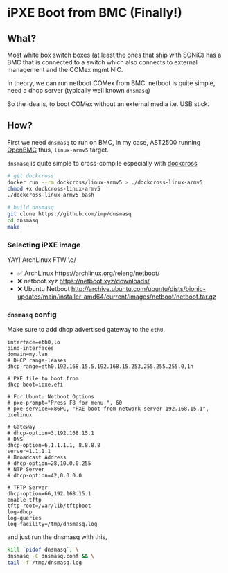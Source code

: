 # iPXE Boot from BMC (Finally!)

## What?

Most white box switch boxes (at least the ones that ship with [SONiC](https://github.com/Azure/sonic)) has a BMC that is connected to a switch which also connects to external management and the COMex mgmt NIC.

In theory, we can run netboot COMex from BMC. netboot is quite simple, need a dhcp server (typically well known `dnsmasq`)

So the idea is, to boot COMex without an external media i.e. USB stick.

## How?

First we need `dnsmasq` to run on BMC, in my case, AST2500 running [OpenBMC](https://github.com/openbmc/openbmc) thus, `linux-armv5` target.

`dnsmasq` is quite simple to cross-compile especially with [dockcross](https://github.com/dockcross/dockcross/)

```bash
# get dockcross
docker run --rm dockcross/linux-armv5 > ./dockcross-linux-armv5
chmod +x dockcross-linux-armv5
./dockcross-linux-armv5 bash

# build dnsmasq
git clone https://github.com/imp/dnsmasq
cd dnsmasq
make
```

### Selecting iPXE image

YAY! ArchLinux FTW \o/

- :white_check_mark: ArchLinux https://archlinux.org/releng/netboot/
- :x: netboot.xyz https://netboot.xyz/downloads/
- :x: Ubuntu Netboot http://archive.ubuntu.com/ubuntu/dists/bionic-updates/main/installer-amd64/current/images/netboot/netboot.tar.gz

### `dnsmasq` config

Make sure to add dhcp advertised gateway to the `eth0`.

```
interface=eth0,lo
bind-interfaces
domain=my.lan
# DHCP range-leases
dhcp-range=eth0,192.168.15.5,192.168.15.253,255.255.255.0,1h

# PXE file to boot from
dhcp-boot=ipxe.efi

# For Ubuntu Netboot Options
# pxe-prompt="Press F8 for menu.", 60
# pxe-service=x86PC, "PXE boot from network server 192.168.15.1", pxelinux

# Gateway
# dhcp-option=3,192.168.15.1
# DNS
dhcp-option=6,1.1.1.1, 8.8.8.8
server=1.1.1.1
# Broadcast Address
# dhcp-option=28,10.0.0.255
# NTP Server
# dhcp-option=42,0.0.0.0

# TFTP Server
dhcp-option=66,192.168.15.1
enable-tftp
tftp-root=/var/lib/tftpboot
log-dhcp
log-queries
log-facility=/tmp/dnsmasq.log
```

and just run the dnsmasq with this,

```bash
kill `pidof dnsmasq`; \
dnsmasq -C dnsmasq.conf && \
tail -f /tmp/dnsmasq.log
```
